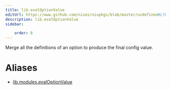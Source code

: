 ```yaml
---
title: lib.evalOptionValue
editUrl: https://www.github.com/nixos/nixpkgs/blob/master/undefined#L782C21
description: lib.evalOptionValue
sidebar:

    order: 8
---
```


Merge all the definitions of an option to produce the final
config value.


# Aliases

- [lib.modules.evalOptionValue](/nix-doc-comments/reference/lib/modules/lib-modules-evaloptionvalue)


